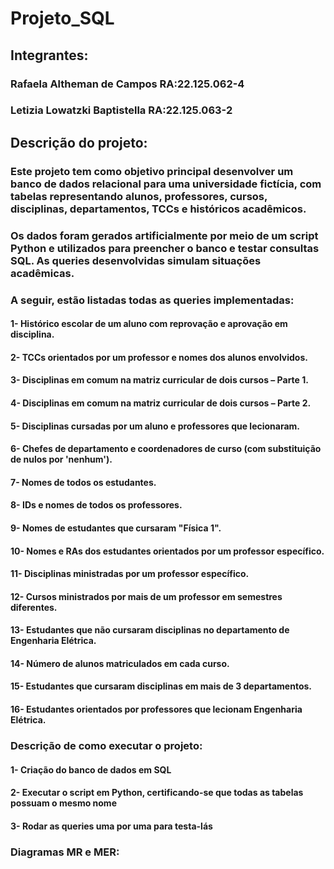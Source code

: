 # Projeto_SQL

## Integrantes:

### Rafaela Altheman de Campos RA:22.125.062-4
### Letizia Lowatzki Baptistella RA:22.125.063-2

## Descrição do projeto:

### Este projeto tem como objetivo principal desenvolver um banco de dados relacional para uma universidade fictícia, com tabelas representando alunos, professores, cursos, disciplinas, departamentos, TCCs e históricos acadêmicos.

### Os dados foram gerados artificialmente por meio de um script Python e utilizados para preencher o banco e testar consultas SQL. As queries desenvolvidas simulam situações acadêmicas.

### A seguir, estão listadas todas as queries implementadas:

#### 1- Histórico escolar de um aluno com reprovação e aprovação em disciplina.

#### 2- TCCs orientados por um professor e nomes dos alunos envolvidos.

#### 3- Disciplinas em comum na matriz curricular de dois cursos – Parte 1.

#### 4- Disciplinas em comum na matriz curricular de dois cursos – Parte 2.

#### 5- Disciplinas cursadas por um aluno e professores que lecionaram.

#### 6- Chefes de departamento e coordenadores de curso (com substituição de nulos por 'nenhum').

#### 7- Nomes de todos os estudantes.

#### 8- IDs e nomes de todos os professores.

#### 9- Nomes de estudantes que cursaram "Física 1".

#### 10- Nomes e RAs dos estudantes orientados por um professor específico.

#### 11- Disciplinas ministradas por um professor específico.

#### 12- Cursos ministrados por mais de um professor em semestres diferentes.

#### 13- Estudantes que não cursaram disciplinas no departamento de Engenharia Elétrica.

#### 14- Número de alunos matriculados em cada curso.

#### 15- Estudantes que cursaram disciplinas em mais de 3 departamentos.

#### 16- Estudantes orientados por professores que lecionam Engenharia Elétrica.

### Descrição de como executar o projeto:

#### 1- Criação do banco de dados em SQL

#### 2- Executar o script em Python, certificando-se que todas as tabelas possuam o mesmo nome

#### 3- Rodar as queries uma por uma para testa-lás

### Diagramas MR e MER:
